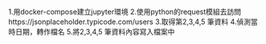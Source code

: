 ﻿1.用docker-compose建立jupyter環境
2.使用python的request模組去訪問https://jsonplaceholder.typicode.com/users
3.取得第2,3,4,5 筆資料
4.偵測當時日期，轉作檔名
5.將2,3,4,5 筆資料內容寫入檔案中